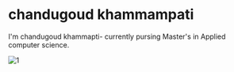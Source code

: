 # chandugoud khammampati
I'm  chandugoud khammapti- currently pursing Master's in Applied computer science.

![1](https://photos.google.com/photo/AF1QipMQsYrFkgmenHw5blb9AuXQDodg8fMgSmelZOtC)



